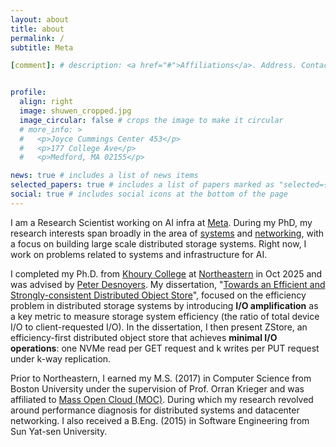 ```yaml
---
layout: about
title: about
permalink: /
subtitle: Meta 

[comment]: # description: <a href="#">Affiliations</a>. Address. Contacts. Moto. Etc.


profile:
  align: right
  image: shuwen_cropped.jpg
  image_circular: false # crops the image to make it circular
  # more_info: >
  #   <p>Joyce Cummings Center 453</p>
  #   <p>177 College Ave</p>
  #   <p>Medford, MA 02155</p>

news: true # includes a list of news items
selected_papers: true # includes a list of papers marked as "selected={true}"
social: true # includes social icons at the bottom of the page
---
```


I am a Research Scientist working on AI infra at
[Meta](https://www.meta.com/about/). During my PhD, my research
interests span broadly in the area of
[systems](https://www.usenix.org/publications/login-logout/november-2013-login-logout/night-watch)
and
[networking](https://web.cs.ucla.edu/~lixia/papers/SIG2020-Talk-Lixia.pdf#page=39),
with a focus on building large scale distributed storage systems. Right
now, I work on problems related to systems and infrastructure for AI.

I completed my Ph.D. from [Khoury
College](https://www.khoury.northeastern.edu/) at
[Northeastern](https://www.northeastern.edu/) in Oct 2025 and was
advised by [Peter Desnoyers](https://www.ccs.neu.edu/home/pjd/).  My
dissertation, "[Towards an Efficient and Strongly-consistent Distributed
Object Store](/assets/pdf/sun2025_dissertation.pdf)", focused on the
efficiency problem in distributed storage systems by introducing **I/O
amplification** as a key metric to measure storage system efficiency
(the ratio of total device I/O to client-requested I/O). In the
dissertation, I then present ZStore, an efficiency-first distributed
object store that achieves **minimal I/O operations**: one NVMe read per
GET request and k writes per PUT request under k-way replication. 

Prior to Northeastern, I earned my M.S. (2017) in Computer Science from
Boston University under the supervision of Prof. Orran Krieger and was
affiliated to [Mass Open Cloud (MOC)](https://massopen.cloud/). During which my research revolved
around performance diagnosis for distributed systems and datacenter
networking. I also received a B.Eng. (2015) in Software Engineering from
Sun Yat-sen University. 
